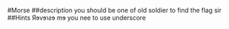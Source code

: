 #Morse
##description
you should be one of old soldier to find the flag sir 
##Hints 
Яɘvɘɿƨɘ mɘ
you nee to use underscore


